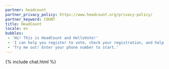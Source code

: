 ```yaml
---
partner: headcount
partner_privacy_policy: https://www.headcount.org/privacy-policy/
partner_keyword: COUNT
title: HeadCount
locale: en
bubbles:
 - 'Hi! This is HeadCount and HelloVote!'
 - 'I can help you register to vote, check your registration, and help your friends register'
 - 'Try me out! Enter your phone number to start.'
---
```

{% include chat.html %}



